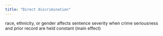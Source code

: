 ```yaml
---
title: "Direct discrimination"
---
```

race, ethnicity, or gender affects sentence severity when crime seriousness and prior record are held constant (main effect)

